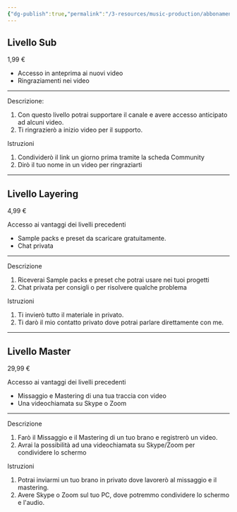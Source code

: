 ```yaml
---
{"dg-publish":true,"permalink":"/3-resources/music-production/abbonamenti-configurazione-2020/"}
---
```




## **Livello Sub**

1,99 €

-   Accesso in anteprima ai nuovi video
-   Ringraziamenti nei video

---

Descrizione:

1.  Con questo livello potrai supportare il canale e avere accesso anticipato ad alcuni video.
2.  Ti ringrazierò a inizio video per il supporto.

Istruzioni

1.  Condividerò il link un giorno prima tramite la scheda Community
2.  Dirò il tuo nome in un video per ringraziarti

---

## **Livello Layering**

4,99 €

Accesso ai vantaggi dei livelli precedenti

-   Sample packs e preset da scaricare gratuitamente.
-   Chat privata

---

Descrizione

1.  Riceverai Sample packs e preset che potrai usare nei tuoi progetti
2.  Chat privata per consigli o per risolvere qualche problema

Istruzioni

1.  Ti invierò tutto il materiale in privato.
2.  Ti darò il mio contatto privato dove potrai parlare direttamente con me.

---

## **Livello Master**

29,99 €

Accesso ai vantaggi dei livelli precedenti

-   Missaggio e Mastering di una tua traccia con video
-   Una videochiamata su Skype o Zoom

---

Descrizione

1.  Farò il Missaggio e il Mastering di un tuo brano e registrerò un video.
2.  Avrai la possibilità ad una videochiamata su Skype/Zoom per condividere lo schermo

Istruzioni

1.  Potrai inviarmi un tuo brano in privato dove lavorerò al missaggio e il mastering.
2.  Avere Skype o Zoom sul tuo PC, dove potremmo condividere lo schermo e l'audio.